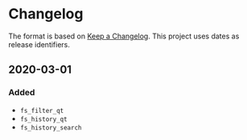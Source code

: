 # Changelog

The format is based on [Keep a Changelog](https://keepachangelog.com/en/1.0.0/).
This project uses dates as release identifiers.


## 2020-03-01


### Added

- `fs_filter_qt`
- `fs_history_qt`
- `fs_history_search`
